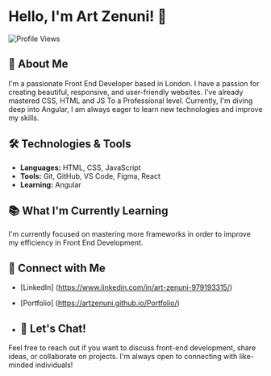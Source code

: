 # Hello, I'm Art Zenuni! 👋

![Profile Views](https://komarev.com/ghpvc/?username=artzenuni&color=brightgreen)

## 🚀 About Me

I'm a passionate Front End Developer based in London. I have a passion for creating beautiful, responsive, and user-friendly websites. I've already mastered CSS, HTML and JS To a Professional level. Currently, I'm diving deep into Angular, I am always eager to learn new technologies and improve my skills.

## 🛠️ Technologies & Tools

- **Languages:** HTML, CSS, JavaScript
- **Tools:** Git, GitHub, VS Code, Figma, React
- **Learning:** Angular

## 📚 What I'm Currently Learning

I'm currently focused on mastering more frameworks in order to improve my efficiency in Front End Development.

## 🔗 Connect with Me

- [LinkedIn] (https://www.linkedin.com/in/art-zenuni-979193315/)
- [Portfolio] (https://artzenuni.github.io/Portfolio/)

- ## 💬 Let's Chat!

Feel free to reach out if you want to discuss front-end development, share ideas, or collaborate on projects. I'm always open to connecting with like-minded individuals!
